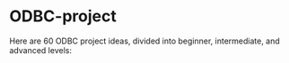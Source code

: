 # ODBC-project
Here are 60 ODBC project ideas, divided into beginner, intermediate, and advanced levels:
